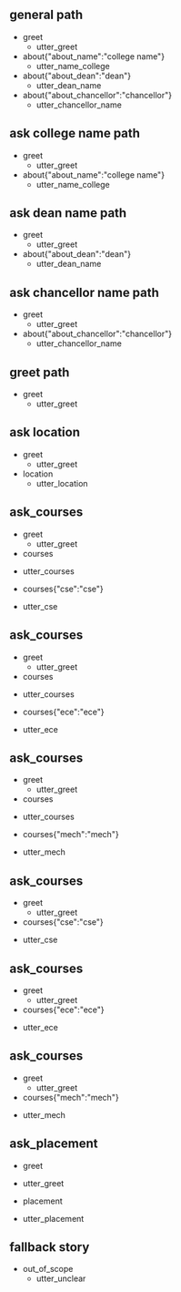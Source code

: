 ## general path               <!-- name of the story - just for debugging -->
* greet              
  - utter_greet
* about{"about_name":"college name"}               <!-- user utterance, in format intent[entities] -->
  - utter_name_college
* about{"about_dean":"dean"} 
  - utter_dean_name
* about{"about_chancellor":"chancellor"} 
  - utter_chancellor_name
  
## ask college name path
* greet
  - utter_greet
* about{"about_name":"college name"}
  - utter_name_college

## ask dean name path
* greet              
  - utter_greet
* about{"about_dean":"dean"} 
  - utter_dean_name

## ask chancellor name path
* greet              
  - utter_greet
* about{"about_chancellor":"chancellor"} 
  - utter_chancellor_name
  
## greet path
* greet
  - utter_greet

## ask location
* greet
  - utter_greet
* location
  - utter_location

## ask_courses
* greet
  - utter_greet
* courses
 - utter_courses
* courses{"cse":"cse"}
 - utter_cse

## ask_courses
* greet
  - utter_greet
* courses
 - utter_courses
* courses{"ece":"ece"}
 - utter_ece
 
 
## ask_courses
* greet
  - utter_greet
* courses
 - utter_courses
* courses{"mech":"mech"}
 - utter_mech

## ask_courses
* greet
  - utter_greet
* courses{"cse":"cse"}
 - utter_cse

## ask_courses
* greet
  - utter_greet
* courses{"ece":"ece"}
 - utter_ece

## ask_courses
* greet
  - utter_greet
* courses{"mech":"mech"}
 - utter_mech

## ask_placement
* greet
 - utter_greet
* placement
 - utter_placement

 
## fallback story
* out_of_scope
  - utter_unclear